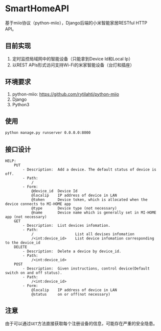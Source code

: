 # SmartHomeAPI

基于miio协议（python-miio），Django后端的小米智能家居RESTful HTTP API。

## 目前实现

1. 定时监控局域网中的智能设备（只能拿到Device Id和Local Ip）
2. 以REST APIs形式访问支持Wi-Fi的米家智能设备（台灯和插座）

## 环境要求

1. python-miio: https://github.com/rytilahti/python-miio
2. Django
3. Python3

## 使用

```bash
python manage.py runserver 0.0.0.0:8000
```

## 接口设计

```
HELP:
    PUT
        - Description:  Add a device. The default status of device is off.
        - Path:
            /
        - Form:
            @device_id  Device Id
            @localip    IP address of device in LAN
            @token      Device token, which is allocated when the device connects to MI-HOME app
            @type       Device type (not necessary)
            @name       Device name which is generally set in MI-HOME app (not necessary)
    GET
        - Description:  List devices infomation.
        - Path:
            /                   List all devises infomation
            /<int:device_id>    List device infomation corresponding to the device_id
    DELETE
        - Description:  Delete a device by device_id.
        - Path:
            /<int:device_id>
    POST
        - Description:  Given instructions, control device(Default switch on and off status).
        - Path:
            /<int:device_id>
        - Form:
            @localip    IP address of device in LAN
            @status     on or off(not necessary)
```



## 注意

由于可以通过`GET`方法直接获取每个注册设备的信息，可能存在严重的安全隐患。